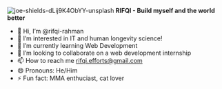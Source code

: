 ![joe-shields-dLij9K4ObYY-unsplash](https://github.com/user-attachments/assets/162be3a5-0173-4997-82ed-88086b1dad8b)
**RIFQI - Build myself and the world better**


- 👋 Hi, I’m @rifqi-rahman
- 👀 I’m interested in IT and human longevity science!
- 🌱 I’m currently learning Web Development
- 💞️ I’m looking to collaborate on a web development internship
- 📫 How to reach me rifqi.efforts@gmail.com
- 😄 Pronouns: He/Him
- ⚡ Fun fact: MMA enthuciast, cat lover


<!---
rifqi-rahman/rifqi-rahman is a ✨ special ✨ repository because its `README.md` (this file) appears on your GitHub profile.
You can click the Preview link to take a look at your changes.
--->
